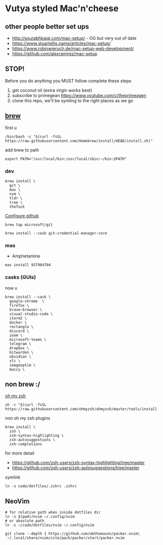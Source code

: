 # Vutya styled Mac'n'cheese

## other people better set ups
+ http://sourabhbajaj.com/mac-setup/ - OG but very out of date
+ https://www.stuartellis.name/articles/mac-setup/
+ https://www.robinwieruch.de/mac-setup-web-development/
+ https://github.com/alexramirez/mac-setup

## STOP!
Before you do anything you MUST follow complete these steps
1. get coconut oil (extra virgin works best)
2. subscribe to primegean https://www.youtube.com/c/theprimeagen
3. clone this repo, we'll be symling to the right places as we go

## [brew](https://brew.sh/)
first u

```
/bin/bash -c "$(curl -fsSL https://raw.githubusercontent.com/Homebrew/install/HEAD/install.sh)"
```

add brew to path 
```
export PATH="/usr/local/bin:/usr/local/sbin:~/bin:$PATH"
```

### dev
```
brew install \
  git \
  mas \
  nvm \
  tldr \
  tree \
  thefuck
```

[Configure github](https://docs.github.com/en/get-started/getting-started-with-git/setting-your-username-in-git)
```
brew tap microsoft/git
```
```
brew install --cask git-credential-manager-core
```

### mas
+  Amphetamine
```
mas install 937984704
```


### casks (GUIs)
now u
```
brew install --cask \
  google-chrome  \
  firefox \
  brave-browser \
  visual-studio-code \
  iterm2 \
  docker \
  rectangle \
  discord \
  zoom \
  microsoft-teams \
  telegram \
  dropbox \
  bitwarden \
  obsidian \
  vlc \
  imageoptim \
  maccy \
```

## non brew :/
[oh my zsh](https://ohmyz.sh/)
```
sh -c "$(curl -fsSL https://raw.githubusercontent.com/ohmyzsh/ohmyzsh/master/tools/install.sh)"
```

non oh my zsh plugins
```
brew install \
  zsh \
  zsh-syntax-highlighting \
  zsh-autosuggestions \
  zsh-completions
```
for more detail 
+ https://github.com/zsh-users/zsh-syntax-highlighting/tree/master
+ https://github.com/zsh-users/zsh-autosuggestions/tree/master

symlink
```
ln -s code/dotfiles/.zshrc .zshrc
```

## NeoVim
```
# for relative path when inside dotfiles dir
ln -s $(pwd)/nvim ~/.config/nvim
# or absolute path
ln -s ~/code/dotfiles/nvim ~/.config/nvim

git clone --depth 1 https://github.com/wbthomason/packer.nvim\
 ~/.local/share/nvim/site/pack/packer/start/packer.nvim
```
